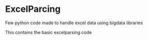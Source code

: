 # ExcelParcing
Few python code made to handle excel data using bigdata libraries 

This contains the basic excelparsing code
